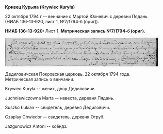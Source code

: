 **Кривец Курыла (Krywiec Kuryła)**

22 октября 1794 г -- венчание с Мартой Юхневич с деревни Пядань (НИАБ
136-13-920, лист 1, №7/1794-б (ориг)).

**НИАБ 136-13-920:** Лист 1. **Метрическая запись №7/1794-б (ориг).**

![](./media/9bf245e0b5e122799f8b6a0aa2317fadda76322b.png)

Дедиловичская Покровская церковь. 22 октября 1794 года. Метрическая
запись о венчании.

Krywiec Kuryła -- жених, двор Дедиловичи.

Juchniewiczowna Marta -- невеста, деревня Пядань.

Suszko Łukian -- свидетель, деревня Дедиловичи.

Czaplay Chwiedor -- свидетель, деревня Отруб.

Jazgunowicz Antoni -- ксёндз.
